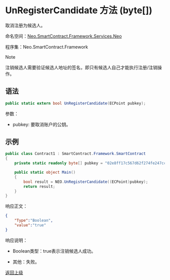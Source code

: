# UnRegisterCandidate 方法 (byte[])

取消注册为候选人。

命名空间：[Neo.SmartContract.Framework.Services.Neo](../../neo.md)

程序集：Neo.SmartContract.Framework

> [!Note]
>
> 注销候选人需要验证候选人地址的签名，即只有候选人自己才能执行注册/注销操作。

## 语法

```c#
public static extern bool UnRegisterCandidate(ECPoint pubkey);
```

参数：

- pubkey: 要取消账户的公钥。

## 示例

```c#
public class Contract1 : SmartContract.Framework.SmartContract
{
    private static readonly byte[] pubkey = "02e8ff17c567d62f274fe247cc884a2a6cd3b8fd0d779a8c5856289a560accacb4".HexToBytes();

    public static object Main()
    {
        bool result = NEO.UnRegisterCandidate((ECPoint)pubkey);
        return result;
    }
}
```

响应正文：

```json
{
	"Type":"Boolean",
	"value":"true"
}
```

响应说明：

- Boolean类型：true表示注销候选人成功。

- 其他：失败。

[返回上级](../Neo.md)